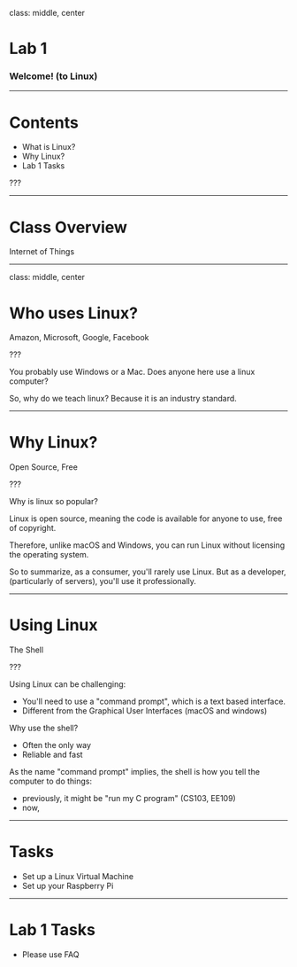class: middle, center

# Lab 1
### Welcome! (to Linux)

---

# Contents
- What is Linux?
- Why Linux?
- Lab 1 Tasks

??? 

---

# Class Overview
Internet of Things

---

class: middle, center

# Who uses Linux?
Amazon, Microsoft, Google, Facebook

???

You probably use Windows or a Mac. Does anyone here use a linux computer?

So, why do we teach linux? Because it is an industry standard.

---

# Why Linux?
Open Source, Free

???

Why is linux so popular?

Linux is open source, meaning the code is available for anyone to use, free of copyright.

Therefore, unlike macOS and Windows, you can run Linux without licensing the operating system.

So to summarize, as a consumer, you'll rarely use Linux.
But as a developer, (particularly of servers), you'll use it professionally.

---

# Using Linux
The Shell

???

Using Linux can be challenging:
- You'll need to use a "command prompt", which is a text based interface.
- Different from the Graphical User Interfaces (macOS and windows)

Why use the shell?
- Often the only way
- Reliable and fast

As the name "command prompt" implies, the shell is how you tell the computer to do things:
- previously, it might be "run my C program" (CS103, EE109)
- now, 

---

# Tasks
- Set up a Linux Virtual Machine
- Set up your Raspberry Pi

---

# Lab 1 Tasks
- Please use FAQ